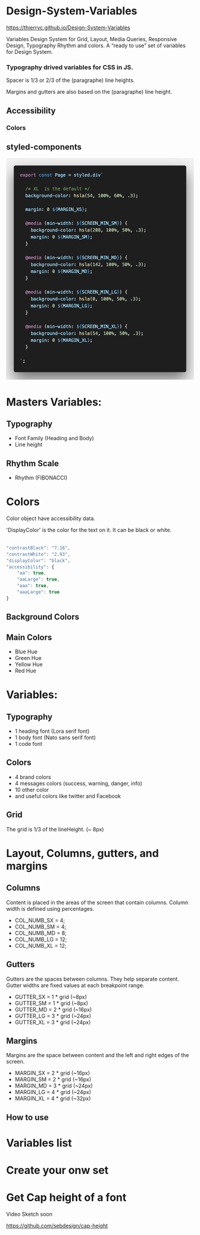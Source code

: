 # Design-System-Variables

https://thierryc.github.io/Design-System-Variables

Variables Design System for Grid, Layout, Media Queries, Responsive Design, Typography Rhythm and colors.
A “ready to use” set of variables for Design System.

### Typography drived variables for CSS in JS.

Spacer is 1/3 or 2/3 of the (paragraphe) line heights. 

Margins and gutters are also based on the (paragraphe) line height.

## Accessibility

### Colors 

## styled-components

![image](./_images/styled-components.png)

# Masters Variables:

## Typography 

* Font Family (Heading and Body)
* Line height

## Rhythm Scale

* Rhythm (FIBONACCI)

# Colors

Color object have accessibility data. 

'DisplayColor' is the color for the text on it. 
It can be black or white. 

```js

"contrastBlack": "7.16",
"contrastWhite": "2.93",
"displayColor": "black",
"accessibility": {
    "aa": true,
    "aaLarge": true,
    "aaa": true,
    "aaaLarge": true
}

```

## Background Colors

## Main Colors

* Blue Hue
* Green Hue
* Yellow Hue
* Red Hue

# Variables:

## Typography

* 1 heading font (Lora serif font)
* 1 body font (Nato sans serif font)
* 1 code font 

## Colors 

* 4 brand colors
* 4 messages colors (success, warning, danger, info)
* 10 other color
* and useful colors like twitter and Facebook

## Grid

The grid is 1/3 of the lineHeight. (~ 8px)

# Layout, Columns, gutters, and margins

## Columns

Content is placed in the areas of the screen that contain columns. 
Column width is defined using percentages.

* COL_NUMB_SX = 4;
* COL_NUMB_SM = 4;
* COL_NUMB_MD = 8;
* COL_NUMB_LG = 12;
* COL_NUMB_XL = 12;

## Gutters

Gutters are the spaces between columns. They help separate content. 
Gutter widths are fixed values at each breakpoint range.

* GUTTER_SX = 1 * grid (~8px)
* GUTTER_SM = 1 * grid (~8px)
* GUTTER_MD = 2 * grid (~16px)
* GUTTER_LG = 3 * grid (~24px)
* GUTTER_XL = 3 * grid (~24px)

## Margins

Margins are the space between content and the left and right edges of the screen.

* MARGIN_SX = 2 * grid (~16px)
* MARGIN_SM = 2 * grid (~16px)
* MARGIN_MD = 3 * grid (~24px)
* MARGIN_LG = 4 * grid (~24px)
* MARGIN_XL = 4 * grid (~32px)

## How to use


# Variables list


# Create your onw set


# Get Cap height of a font

Video Sketch soon

https://github.com/sebdesign/cap-height




